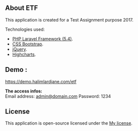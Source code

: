 ## About ETF
This application is created for a Test Assignment purpose 2017.

Technologies used:

- [PHP Laravel Framework (5.4)](https://laravel.com/docs/routing).
- [CSS Bootstrap](http://getbootstrap.com/).
- [jQuery](https://jquery.com/).
- [Highcharts](https://www.highcharts.com/).

## Demo : 
https://demo.halimlardjane.com/etf

**The access infos:**<br />
Email address: admin@domain.com
Password: 1234





## License

This application is open-source licensed under the [My license](http://halim.lardjane.com/).
